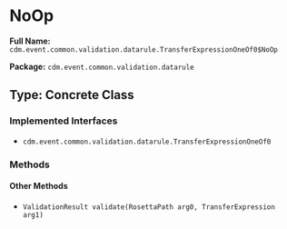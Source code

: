 # NoOp

**Full Name:** `cdm.event.common.validation.datarule.TransferExpressionOneOf0$NoOp`

**Package:** `cdm.event.common.validation.datarule`

## Type: Concrete Class

### Implemented Interfaces

- `cdm.event.common.validation.datarule.TransferExpressionOneOf0`

### Methods

#### Other Methods

- `ValidationResult validate(RosettaPath arg0, TransferExpression arg1)`


